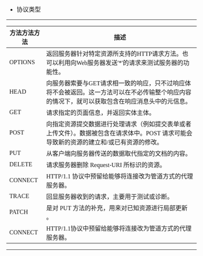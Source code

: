 <font face="SimSun" size=3>

- 协议类型

---

方法方法方法 | 描述
----|----
OPTIONS | 返回服务器针对特定资源所支持的HTTP请求方法。也可以利用向Web服务器发送'*'的请求来测试服务器的功能性。
HEAD | 向服务器索要与GET请求相一致的响应，只不过响应体将不会被返回。这一方法可以在不必传输整个响应内容的情况下，就可以获取包含在响应消息头中的元信息。
GET | 请求指定的页面信息，并返回实体主体。
POST | 向指定资源提交数据进行处理请求（例如提交表单或者上传文件）。数据被包含在请求体中。POST 请求可能会导致新的资源的建立和/或已有资源的修改。
PUT | 从客户端向服务器传送的数据取代指定的文档的内容。
DELETE | 请求服务器删除 Request-URI 所标识的资源。
CONNECT | HTTP/1.1 协议中预留给能够将连接改为管道方式的代理服务器。
TRACE | 回显服务器收到的请求，主要用于测试或诊断。
PATCH | 是对 PUT 方法的补充，用来对已知资源进行局部更新 。
CONNECT |HTTP/1.1协议中预留给能够将连接改为管道方式的代理服务器。

---

</font>